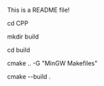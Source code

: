 This is a README file!

cd CPP

mkdir build

cd build 

cmake .. -G "MinGW Makefiles"

cmake --build .

